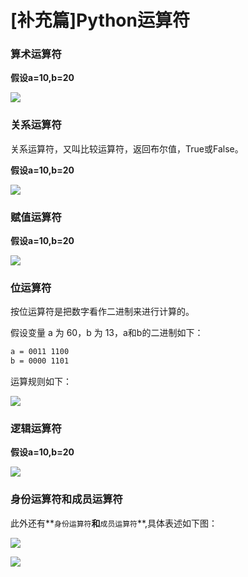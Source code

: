 # [补充篇]Python运算符

### 算术运算符

**假设a=10,b=20**

![](/assets/Python算术运算符.png)

### 关系运算符

关系运算符，又叫比较运算符，返回布尔值，True或False。

**假设a=10,b=20**

![](/assets/Python关系运算符.png)

### 赋值运算符

**假设a=10,b=20**

![](/assets/Python赋值运算符.png)

### 位运算符

按位运算符是把数字看作二进制来进行计算的。

假设变量 a 为 60，b 为 13，a和b的二进制如下：

```bash
a = 0011 1100
b = 0000 1101
```

运算规则如下：

![](/assets/Python位运算符.png)

### 逻辑运算符

**假设a=10,b=20**

![](/assets/Python逻辑运算符.png)

### 身份运算符和成员运算符

此外还有**`身份运算符`**和**`成员运算符`**,具体表述如下图：

![](/assets/Python身份运算符.png)

![](/assets/Python成员运算符.png)